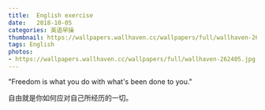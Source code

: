 ```yaml
---
title:  English exercise
date:   2018-10-05
categories: 英语早操
thumbnail: https://wallpapers.wallhaven.cc/wallpapers/full/wallhaven-262405.jpg
tags: English
photos:
- https://wallpapers.wallhaven.cc/wallpapers/full/wallhaven-262405.jpg
---
```


"Freedom is what you do with what's been done to you."
<p>自由就是你如何应对自己所经历的一切。</p>
